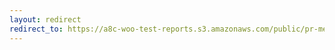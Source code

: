 ```yaml
---
layout: redirect
redirect_to: https://a8c-woo-test-reports.s3.amazonaws.com/public/pr-merge/41796/e2e/index.html
---
```

